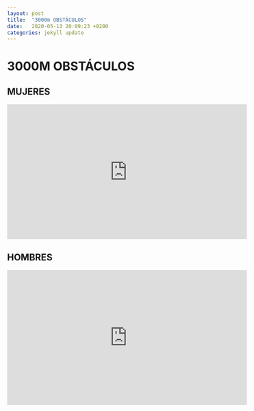 ```yaml
---
layout: post
title:  "3000m OBSTÁCULOS"
date:   2020-05-13 20:09:23 +0200
categories: jekyll update
---
```

# 3000M OBSTÁCULOS

## MUJERES
<iframe width="560" height="315" src="https://www.youtube.com/embed/_a8MkZZYKOw" frameborder="0" allow="accelerometer; autoplay; encrypted-media; gyroscope; picture-in-picture" allowfullscreen></iframe>

## HOMBRES
<iframe width="560" height="315" src="https://www.youtube.com/embed/AatporMbqhU" frameborder="0" allow="accelerometer; autoplay; encrypted-media; gyroscope; picture-in-picture" allowfullscreen></iframe>
